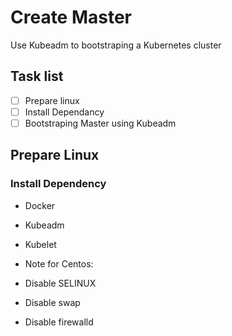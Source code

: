 # Create Master
Use Kubeadm to bootstraping a Kubernetes cluster

## Task list
- [ ] Prepare linux
- [ ] Install Dependancy
- [ ] Bootstraping Master using Kubeadm

## Prepare Linux

### Install Dependency

- Docker
- Kubeadm
- Kubelet

- Note for Centos:

- Disable SELINUX
- Disable swap
- Disable firewalld
